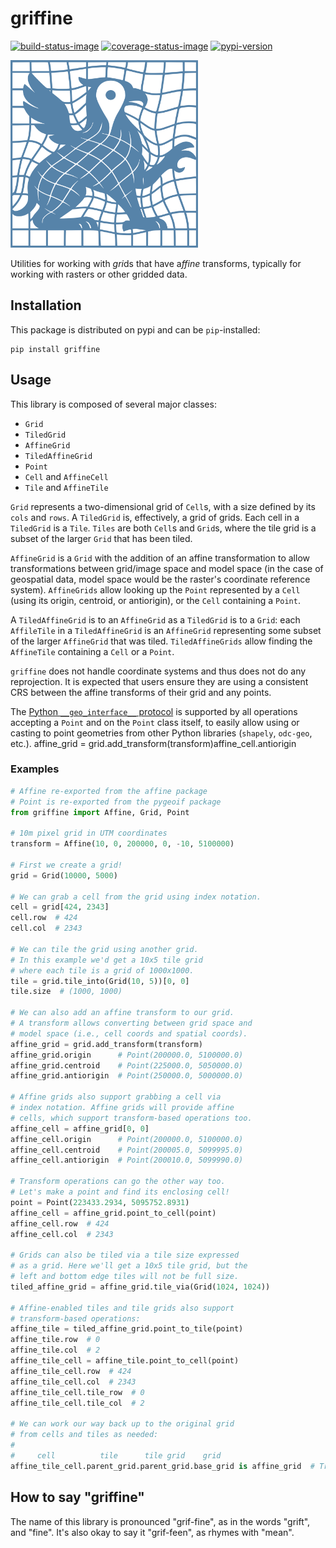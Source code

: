 # griffine

[![build-status-image]][build-status]
[![coverage-status-image]][codecov]
[![pypi-version]][pypi]

<img src="./images/logo.svg" width=300>

Utilities for working with *gri*ds that have a*ffine* transforms, typically for
working with rasters or other gridded data.

## Installation

This package is distributed on pypi and can be `pip`-installed:

```commandline
pip install griffine
```

## Usage

This library is composed of several major classes:

* `Grid`
* `TiledGrid`
* `AffineGrid`
* `TiledAffineGrid`
* `Point`
* `Cell` and `AffineCell`
* `Tile` and `AffineTile`

`Grid` represents a two-dimensional grid of `Cell`s, with a size defined by its
`cols` and `rows`. A `TiledGrid` is, effectively, a grid of grids. Each cell in
a `TiledGrid` is a `Tile`. `Tiles` are both `Cell`s and `Grid`s, where the tile
grid is a subset of the larger `Grid` that has been tiled.

`AffineGrid` is a `Grid` with the addition of an affine transformation to allow
transformations between grid/image space and model space (in the case of
geospatial data, model space would be the raster's coordinate reference
system). `AffineGrids` allow looking up the `Point` represented by a `Cell`
(using its origin, centroid, or antiorigin), or the `Cell` containing a
`Point`.

A `TiledAffineGrid` is to an `AffineGrid` as a `TiledGrid` is to a `Grid`: each
`AffileTile` in a `TiledAffineGrid` is an `AffineGrid` representing some subset
of the larger `AffineGrid` that was tiled. `TiledAffineGrids` allow finding the
`AffineTile` containing a `Cell` or a `Point`.

`griffine` does not handle coordinate systems and thus does not do any
reprojection. It is expected that users ensure they are using a consistent CRS
between the affine transforms of their grid and any points.

The [Python `__geo_interface__`
protocol](https://gist.github.com/sgillies/2217756) is supported by all
operations accepting a `Point` and on the `Point` class itself, to easily allow
using or casting to point geometries from other Python libraries (`shapely`,
`odc-geo`, etc.).
affine_grid = grid.add_transform(transform)affine_cell.antiorigin
### Examples

```python
# Affine re-exported from the affine package
# Point is re-exported from the pygeoif package
from griffine import Affine, Grid, Point

# 10m pixel grid in UTM coordinates
transform = Affine(10, 0, 200000, 0, -10, 5100000)

# First we create a grid!
grid = Grid(10000, 5000)

# We can grab a cell from the grid using index notation.
cell = grid[424, 2343]
cell.row  # 424
cell.col  # 2343

# We can tile the grid using another grid.
# In this example we'd get a 10x5 tile grid
# where each tile is a grid of 1000x1000.
tile = grid.tile_into(Grid(10, 5))[0, 0]
tile.size  # (1000, 1000)

# We can also add an affine transform to our grid.
# A transform allows converting between grid space and
# model space (i.e., cell coords and spatial coords).
affine_grid = grid.add_transform(transform)
affine_grid.origin      # Point(200000.0, 5100000.0)
affine_grid.centroid    # Point(225000.0, 5050000.0)
affine_grid.antiorigin  # Point(250000.0, 5000000.0)

# Affine grids also support grabbing a cell via
# index notation. Affine grids will provide affine
# cells, which support transform-based operations too.
affine_cell = affine_grid[0, 0]
affine_cell.origin      # Point(200000.0, 5100000.0)
affine_cell.centroid    # Point(200005.0, 5099995.0)
affine_cell.antiorigin  # Point(200010.0, 5099990.0)

# Transform operations can go the other way too.
# Let's make a point and find its enclosing cell!
point = Point(223433.2934, 5095752.8931)
affine_cell = affine_grid.point_to_cell(point)
affine_cell.row  # 424
affine_cell.col  # 2343

# Grids can also be tiled via a tile size expressed
# as a grid. Here we'll get a 10x5 tile grid, but the
# left and bottom edge tiles will not be full size.
tiled_affine_grid = affine_grid.tile_via(Grid(1024, 1024))

# Affine-enabled tiles and tile grids also support
# transform-based operations:
affine_tile = tiled_affine_grid.point_to_tile(point)
affine_tile.row  # 0
affine_tile.col  # 2
affine_tile_cell = affine_tile.point_to_cell(point)
affine_tile_cell.row  # 424
affine_tile_cell.col  # 2343
affine_tile_cell.tile_row  # 0
affine_tile_cell.tile_col  # 2

# We can work our way back up to the original grid
# from cells and tiles as needed:
#
#     cell          tile      tile grid    grid
affine_tile_cell.parent_grid.parent_grid.base_grid is affine_grid  # True
```

## How to say "griffine"

The name of this library is pronounced "grif-fine", as in the words "grift",
and "fine". It's also okay to say it "grif-feen", as rhymes with "mean".

[build-status-image]: https://github.com/jkeifer/griffine/actions/workflows/ci.yml/badge.svg
[build-status]: https://github.com/jkeifer/griffine/actions/workflows/ci.yml
[coverage-status-image]: https://img.shields.io/codecov/c/github/jkeifer/griffine/main.svg
[codecov]: https://codecov.io/github/jkeifer/griffine?branch=main
[pypi-version]: https://img.shields.io/pypi/v/griffine.svg
[pypi]: https://pypi.org/project/griffine/
